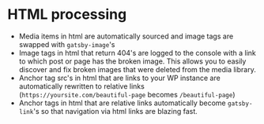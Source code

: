 # HTML processing

- Media items in html are automatically sourced and image tags are swapped with `gatsby-image`'s
- Image tags in html that return 404's are logged to the console with a link to which post or page has the broken image. This allows you to easily discover and fix broken images that were deleted from the media library.
- Anchor tag src's in html that are links to your WP instance are automatically rewritten to relative links (`https://yoursite.com/beautiful-page` becomes `/beautiful-page`)
- Anchor tags in html that are relative links automatically become `gatsby-link`'s so that navigation via html links are blazing fast.